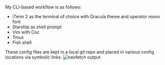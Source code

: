 My CLI-based workflow is as follows:

- iTerm 2 as the terminal of choice with Dracula theme and operator mono font
- Starship as shell prompt
- Vim with Coc
- Tmux
- Fish shell

These config files are kept in a local git repo and placed in various config locations via symbolic links.
![neofetch output](https://github.com/rickeyguo/dotfiles/blob/master/neofetch.jpg?raw=true)
